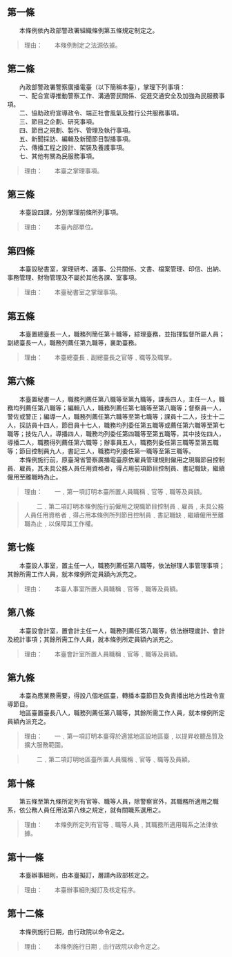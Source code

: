 第一條 
-------
　　本條例依內政部警政署組織條例第五條規定制定之。  
> 理由：　　本條例制定之法源依據。



第二條 
-------
　　內政部警政署警察廣播電臺（以下簡稱本臺），掌理下列事項：  
　　一、配合宣導推動警察工作、溝通警民關係、促進交通安全及加強為民服務事項。  
　　二、協助政府宣導政令、端正社會風氣及推行公共服務事項。  
　　三、節目之企劃、研究事項。  
　　四、節目之規劃、製作、管理及執行事項。  
　　五、新聞採訪、編輯及新聞節目製播事項。  
　　六、傳播工程之設計、架裝及養護事項。  
　　七、其他有關為民服務事項。  
> 理由：　　本臺之掌理事項。



第三條 
-------
　　本臺設四課，分別掌理前條所列事項。  
> 理由：　　本臺內部單位。



第四條 
-------
　　本臺設秘書室，掌理研考、議事、公共關係、文書、檔案管理、印信、出納、事務管理、財物管理及不屬於其他各課、室事項。  
> 理由：　　本臺秘書室之掌理事項。



第五條 
-------
　　本臺置總臺長一人，職務列簡任第十職等，綜理臺務，並指揮監督所屬人員；副總臺長一人，職務列薦任第九職等，襄助臺務。  
> 理由：　　本臺總臺長﹑副總臺長之官等﹑職等及職掌。



第六條 
-------
　　本臺置秘書一人，職務列薦任第八職等至第九職等，課長四人，主任一人，職務均列薦任第八職等；編輯八人，職務列薦任第七職等至第八職等；督察員一人，警佐或警正；編導一人，職務列薦任第六職等至第七職等；課員十二人，技士十二人，採訪員十四人，節目員十七人，職務均列委任第五職等或薦任第六職等至第七職等；技佐八人，導播四人，職務均列委任第四職等至第五職等，其中技佐四人，導播二人，職務得列薦任第六職等；辦事員五人，職務列委任第三職等至第五職等；節目控制員九人，書記三人，職務均列委任第一職等至第三職等。  
　　本條例施行前，原臺灣省警察廣播電臺原依雇員管理規則僱用之現職節目控制員、雇員，其未具公務人員任用資格者，得占用前項節目控制員、書記職缺，繼續僱用至離職時為止。  
> 理由：　　一﹑第一項訂明本臺所置人員職稱﹑官等﹑職等及員額。

> 　　二﹑第二項訂明本條例施行前僱用之現職節目控制員﹑雇員﹐未具公務人員任用資格者﹐得占用本條例所列節目控制員﹑書記職缺﹐繼續僱用至離職為止﹐以保障其工作權。



第七條 
-------
　　本臺設人事室，置主任一人，職務列薦任第八職等，依法辦理人事管理事項；其餘所需工作人員，就本條例所定員額內派充之。  
> 理由：　　本臺人事室所置人員職稱﹑官等﹑職等及員額。



第八條 
-------
　　本臺設會計室，置會計主任一人，職務列薦任第八職等，依法辦理歲計、會計及統計事項；其餘所需工作人員，就本條例所定員額內派充之。  
> 理由：　　本臺會計室所置人員職稱﹑官等﹑職等及員額。



第九條 
-------
　　本臺為應業務需要，得設八個地區臺，轉播本臺節目及負責播出地方性政令宣導節目。  
　　地區臺置臺長八人，職務列薦任第八職等，其餘所需工作人員，就本條例所定員額內派充之。  
> 理由：　　一﹑第一項訂明本臺得於適當地區設地區臺﹐以提昇收聽品質及擴大服務範圍。

> 　　二﹑第二項訂明地區臺所置人員職稱﹑官等﹑職等及員額。



第十條 
-------
　　第五條至第九條所定列有官等、職等人員，除警察官外，其職務所適用之職系，依公務人員任用法第八條之規定，就有關職系選用之。  
> 理由：　　本條例所定列有官等﹑職等人員﹐其職務所適用職系之法律依據。



第十一條 
---------
　　本臺辦事細則，由本臺擬訂，層請內政部核定之。  
> 理由：　　本臺辦事細則擬訂及核定程序。



第十二條 
---------
　　本條例施行日期，由行政院以命令定之。  
> 理由：　　本條例施行日期﹐由行政院以命令定之。